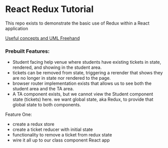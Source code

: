 # React Redux Tutorial

This repo exists to demonstrate the basic use of Redux within a React application

[Useful concepts and UML Freehand](https://projects.invisionapp.com/freehand/document/ezo00sYNO)

### Prebuilt Features:

- Student facing help venue where students have existing tickets in state, rendered, and showing in the student area.  
- tickets can be removed from state, triggering a rerender that shows they are no longer in state nor rendered to the page.
- browser router implementation exists that allows us to see both the student area and the TA area.
- A TA component exists, but we cannot view the Student component state (tickets) here.  we want global state, aka Redux, to provide that global state to both components.

Feature One:

- create a redux store
- create a ticket reducer with initial state
- functionality to remove a ticket from redux state
- wire it all up to our class component React app
